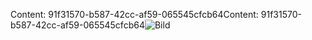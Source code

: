 <span data-ttu-id="ff6e4-101">Content: 91f31570-b587-42cc-af59-065545cfcb64</span><span class="sxs-lookup"><span data-stu-id="ff6e4-101">Content: 91f31570-b587-42cc-af59-065545cfcb64</span></span>![Bild](1693832c-705b-4d0d-aa3e-b49527542518.png)
